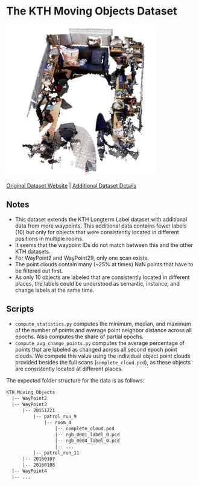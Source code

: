 # The KTH Moving Objects Dataset

<img src="./../../images/KTH Moving Objects.png" width="400"/>

[Original Dataset Website](https://strands.pdc.kth.se/public/KTH_labelled_moving_objects/readme.html) | [Additional Dataset Details](https://hpicgs.github.io/multi-temporal-point-cloud-datasets-survey/details/KTH_Moving_Objects)

## Notes
  - This dataset extends the KTH Longterm Label dataset with additional data from more waypoints. This additional data contains fewer labels (10) but only for objects that were consistently located in different positions in multiple rooms.
  - It seems that the waypoint IDs do not match between this and the other KTH datasets.
  - For WayPoint2 and WayPoint29, only one scan exists.
  - The point clouds contain many (~25% at times) NaN points that have to be filtered out first.
  - As only 10 objects are labeled that are consistently located in different places, the labels could be understood as semantic, instance, and change labels at the same time.

## Scripts
* `compute_statistics.py` computes the minimum, median, and maximum of the number of points and average point neighbor distance across all epochs. Also computes the share of partial epochs.
* `compute_avg_change_points.py` computes the average percentage of points that are labeled as changed across all second epoch point clouds. We compute this value using the individual object point clouds provided besides the full scans (`complete_cloud.pcd`), as these objects are consistently located at different places.

The expected folder structure for the data is as follows:

```
KTH_Moving_Objects
  |-- WayPoint2
  |-- WayPoint3
      |-- 20151221
          |-- patrol_run_9
              |-- room_4
                  |-- complete_cloud.pcd
                  |-- rgb_0001_label_0.pcd
                  |-- rgb_0004_label_0.pcd
                  |-- ...
          |-- patrol_run_11
      |-- 20160107
      |-- 20160108
  |-- WayPoint4
  |-- ...
```
